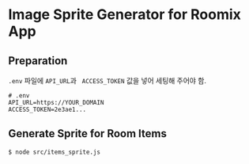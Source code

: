 # Image Sprite Generator for Roomix App

## Preparation

`.env` 파일에 `API_URL`과 ` ACCESS_TOKEN` 값을 넣어 세팅해 주어야 함.

```
# .env
API_URL=https://YOUR_DOMAIN
ACCESS_TOKEN=2e3ae1...
```

## Generate Sprite for Room Items

```sh
$ node src/items_sprite.js
```
